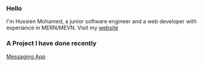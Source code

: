### Hello

I'm Hussien Mohamed, a junior software engineer and a web developer with experiance in MERN/MEVN.
Visit my <a href="https://hussienma.github.io/My-Portfolio/">website</a>

### A Project I have done recently

<a href="https://messaging-frontend.pages.dev/">Messaging App</a>
